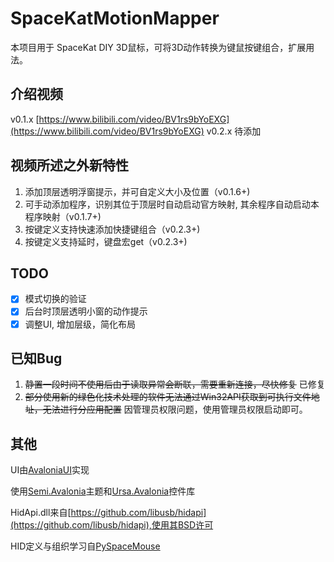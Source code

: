 # SpaceKatMotionMapper

本项目用于 SpaceKat DIY 3D鼠标，可将3D动作转换为键鼠按键组合，扩展用法。

## 介绍视频

v0.1.x [https://www.bilibili.com/video/BV1rs9bYoEXG](https://www.bilibili.com/video/BV1rs9bYoEXG)
v0.2.x 待添加

## 视频所述之外新特性
1. 添加顶层透明浮窗提示，并可自定义大小及位置（v0.1.6+)
2. 可手动添加程序，识别其位于顶层时自动启动官方映射, 其余程序自动启动本程序映射（v0.1.7+)
3. 按键定义支持快速添加快捷键组合（v0.2.3+)
4. 按键定义支持延时，键盘宏get（v0.2.3+)

## TODO
- [x] 模式切换的验证
- [x] 后台时顶层透明小窗的动作提示
- [x] 调整UI, 增加层级，简化布局

## 已知Bug
1. ~~静置一段时间不使用后由于读取异常会断联，需要重新连接，尽快修复~~ 已修复
2. ~~部分使用新的绿色化技术处理的软件无法通过Win32API获取到可执行文件地址，无法进行分应用配置~~ 因管理员权限问题，使用管理员权限启动即可。 

## 其他
UI由[AvaloniaUI](https://github.com/AvaloniaUI/Avalonia)实现

使用[Semi.Avalonia](https://github.com/irihitech/Semi.Avalonia)主题和[Ursa.Avalonia](https://github.com/irihitech/Ursa.Avalonia)控件库

HidApi.dll来自[https://github.com/libusb/hidapi](https://github.com/libusb/hidapi),使用其BSD许可

HID定义与组织学习自[PySpaceMouse](https://github.com/JakubAndrysek/PySpaceMouse)


